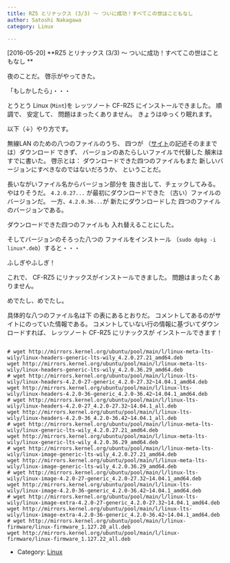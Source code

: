 ```yaml
---
title: RZ5 とリナックス (3/3) 〜 ついに成功！すべてこの世はこともなし 
author: Satoshi Nakagawa
category: Linux

---
```


[2016-05-20] **RZ5 とリナックス (3/3) 〜 ついに成功！すべてこの世はこともなし ** 

 夜のことだ。
啓示がやってきた。

 「もしかしたら」・・・

 とうとう Linux (`Mint`)を
レッツノート CF-RZ5 にインストールできました。
順調で、
安定して、
問題はまったくありません。
きょうはゆっくり眠れます。

 以下（↓）やり方です。

<!--more-->

 無線LAN のための八つのファイルのうち、
四つが
（[サイト](http://akiba-neo.com/letsnote/rz5/397/)の記述そのままでは）ダウンロード
できず、
バージョンのあたらしいファイルで代替した
顛末はすでに書いた。
啓示とは：
ダウンロードできた四つのファイルもまた
新しいバージョンにすべきなのではないだろうか、
ということだ。

 長いながいファイル名からバージョン部分を
抜き出して、チェックしてみる。
やはりそうだ。
`4.2.0.27...` が最初にダウンロードできた
（古い）ファイルのバージョンだ。
一方、`4.2.0.36...`が
新たにダウンロードした
四つのファイルのバージョンである。

 ダウンロードできた四つのファイルも
入れ替えることにした。

 そしてバージョンのそろった八つの
ファイルをインストール
（`sudo dpkg -i linux*.deb`）すると・・・

 ふしぎやふしぎ！

 これで、
CF-RZ5 にリナックスがインストールできました。
問題はまったくありません。

 めでたし、めでたし。

 具体的な八つのファイル名は下
の表にあるとおりだ。
コメントしてあるのがサイトにのっていた情報である。
コメントしていない行の情報に基づいてダウンロードすれば、
レッツノート CF-RZ5 にリナックスが
インストールできます！

```

# wget http://mirrors.kernel.org/ubuntu/pool/main/l/linux-meta-lts-wily/linux-headers-generic-lts-wily_4.2.0.27.21_amd64.deb
wget http://mirrors.kernel.org/ubuntu/pool/main/l/linux-meta-lts-wily/linux-headers-generic-lts-wily_4.2.0.36.29_amd64.deb
# wget http://mirrors.kernel.org/ubuntu/pool/main/l/linux-lts-wily/linux-headers-4.2.0-27-generic_4.2.0-27.32~14.04.1_amd64.deb
wget http://mirrors.kernel.org/ubuntu/pool/main/l/linux-lts-wily/linux-headers-4.2.0-36-generic_4.2.0-36.42~14.04.1_amd64.deb
# wget http://mirrors.kernel.org/ubuntu/pool/main/l/linux-lts-wily/linux-headers-4.2.0-27_4.2.0-27.32~14.04.1_all.deb
wget http://mirrors.kernel.org/ubuntu/pool/main/l/linux-lts-wily/linux-headers-4.2.0-36_4.2.0-36.42~14.04.1_all.deb
# wget http://mirrors.kernel.org/ubuntu/pool/main/l/linux-meta-lts-wily/linux-generic-lts-wily_4.2.0.27.21_amd64.deb
wget http://mirrors.kernel.org/ubuntu/pool/main/l/linux-meta-lts-wily/linux-generic-lts-wily_4.2.0.36.29_amd64.deb
# wget http://mirrors.kernel.org/ubuntu/pool/main/l/linux-meta-lts-wily/linux-image-generic-lts-wily_4.2.0.27.21_amd64.deb
wget http://mirrors.kernel.org/ubuntu/pool/main/l/linux-meta-lts-wily/linux-image-generic-lts-wily_4.2.0.36.29_amd64.deb
# wget http://mirrors.kernel.org/ubuntu/pool/main/l/linux-lts-wily/linux-image-4.2.0-27-generic_4.2.0-27.32~14.04.1_amd64.deb
wget http://mirrors.kernel.org/ubuntu/pool/main/l/linux-lts-wily/linux-image-4.2.0-36-generic_4.2.0-36.42~14.04.1_amd64.deb
# wget http://mirrors.kernel.org/ubuntu/pool/main/l/linux-lts-wily/linux-image-extra-4.2.0-27-generic_4.2.0-27.32~14.04.1_amd64.deb
wget http://mirrors.kernel.org/ubuntu/pool/main/l/linux-lts-wily/linux-image-extra-4.2.0-36-generic_4.2.0-36.42~14.04.1_amd64.deb
# wget http://mirrors.kernel.org/ubuntu/pool/main/l/linux-firmware/linux-firmware_1.127.20_all.deb
wget http://mirrors.kernel.org/ubuntu/pool/main/l/linux-firmware/linux-firmware_1.127.22_all.deb

```

- Category: [Linux](https://merapano.github.io/categories.html#Linux)

